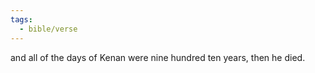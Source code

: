 ```yaml
---
tags:
  - bible/verse
---
```

and all of the days of Kenan were nine hundred ten years, then he died.